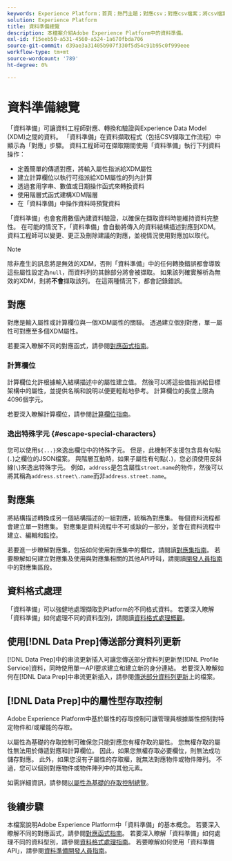 ```yaml
---
keywords: Experience Platform；首頁；熱門主題；對應csv；對應csv檔案；將csv檔案對應至xdm；將csv對應至xdm；ui指南；對應程式；對應；資料準備；資料準備；
solution: Experience Platform
title: 資料準備總覽
description: 本檔案介紹Adobe Experience Platform中的資料準備。
exl-id: f15eeb50-a531-4560-a524-1a670fbda706
source-git-commit: d39ae3a31405b907f330f5d54c91b95c0f999eee
workflow-type: tm+mt
source-wordcount: '789'
ht-degree: 0%

---
```



# 資料準備總覽

「資料準備」可讓資料工程師對應、轉換和驗證與Experience Data Model (XDM)之間的資料。 「資料準備」在資料擷取程式（包括CSV擷取工作流程）中顯示為「對應」步驟。 資料工程師可在擷取期間使用「資料準備」執行下列資料操作：

- 定義簡單的傳遞對應，將輸入屬性指派給XDM屬性
- 建立計算欄位以執行可指派給XDM屬性的列內計算
- 透過套用字串、數值或日期操作函式來轉換資料
- 使用階層式函式建構XDM階層
- 在「資料準備」中操作資料時預覽資料

「資料準備」也會套用數個內建資料驗證，以確保在擷取資料時能維持資料完整性。 在可能的情況下，「資料準備」會自動將傳入的資料結構描述對應到XDM。 資料工程師可以變更、更正及刪除建議的對應，並視情況使用對應加以取代。

>[!NOTE]
>
>除非產生的訊息將是無效的XDM，否則「資料準備」中的任何轉換錯誤都會導致這些屬性設定為`null`，而資料列的其餘部分將會被擷取。 如果該列確實解析為無效的XDM，則將&#x200B;**不會**&#x200B;擷取該列。 在這兩種情況下，都會記錄錯誤。

## 對應

對應是輸入屬性或計算欄位與一個XDM屬性的關聯。 透過建立個別對應，單一屬性可對應至多個XDM屬性。

若要深入瞭解不同的對應函式，請參閱[對應函式指南](./functions.md)。

### 計算欄位

計算欄位允許根據輸入結構描述中的屬性建立值。 然後可以將這些值指派給目標架構中的屬性，並提供名稱和說明以便更輕鬆地參考。 計算欄位的長度上限為4096個字元。

若要深入瞭解計算欄位，請參閱[計算欄位指南](./functions.md#calculated-fields)。

### 逸出特殊字元 {#escape-special-characters}

您可以使用`${...}`來逸出欄位中的特殊字元。 但是，此機制不支援包含具有句點(`.`)之欄位的JSON檔案。 與階層互動時，如果子屬性有句點(`.`)，您必須使用反斜線(`\`)來逸出特殊字元。 例如，`address`是包含屬性`street.name`的物件，然後可以將其稱為`address.street\.name`而非`address.street.name`。

## 對應集

將結構描述轉換成另一個結構描述的一組對應，統稱為對應集。 每個資料流程都會建立單一對應集。 對應集是資料流程中不可或缺的一部分，並會在資料流程中建立、編輯和監控。

若要進一步瞭解對應集，包括如何使用對應集中的欄位，請閱讀[對應集指南](./mapping-set.md)。 若要瞭解如何建立對應集及使用與對應集相關的其他API呼叫，請閱讀[開發人員指南](./api/mapping-set.md)中的對應集區段。

## 資料格式處理

「資料準備」可以強健地處理擷取到Platform的不同格式資料。 若要深入瞭解「資料準備」如何處理不同的資料型別，請閱讀[資料格式處理概觀](./data-handling.md)。

## 使用[!DNL Data Prep]傳送部分資料列更新

[!DNL Data Prep]中的串流更新插入可讓您傳送部分資料列更新至[!DNL Profile Service]資料，同時使用單一API要求建立和建立新的身分連結。 若要深入瞭解如何在[!DNL Data Prep]中串流更新插入，請參閱[傳送部分資料列更新](./upserts.md)上的檔案。

## [!DNL Data Prep]中的屬性型存取控制

Adobe Experience Platform中基於屬性的存取控制可讓管理員根據屬性控制對特定物件和/或權能的存取。

以屬性為基礎的存取控制可確保您只能對應您有權存取的屬性。 您無權存取的屬性無法用於傳遞對應和計算欄位。 因此，如果您無權存取必要欄位，則無法成功儲存對應。 此外，如果您沒有子屬性的存取權，就無法對應物件或物件陣列。 不過，您可以個別對應物件或物件陣列中的其他元素。

如需詳細資訊，請參閱[以屬性為基礎的存取控制總覽](../access-control/abac/overview.md)。

## 後續步驟

本檔案說明Adobe Experience Platform中「資料準備」的基本概念。 若要深入瞭解不同的對應函式，請參閱[對應函式指南](./functions.md)。 若要深入瞭解「資料準備」如何處理不同的資料型別，請參閱[資料格式處理指南](./data-handling.md#dates)。 若要瞭解如何使用「資料準備API」，請參閱[資料準備開發人員指南](api/overview.md)。

